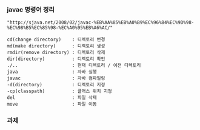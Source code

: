 ### javac 명령어 정리
    "http://sjava.net/2008/02/javac-%EB%AA%85%EB%A0%B9%EC%96%B4%EC%9D%98-%EC%98%B5%EC%85%98-%EC%A0%95%EB%A6%AC/"

    cd(change directory)    : 디렉토리 변경
    md(make directory)      : 디렉토리 생성    
    rmdir(remove directory) : 디렉토리 삭제
    dir(directory)          : 디렉토리 확인
    ./..                    : 현재 디렉토리 / 이전 디렉토리
    java                    : 자바 실행
    javac                   : 자바 컴파일링
    -d(directory)           : 디렉토리 지정
    -cp(classpath)          : 클래스 위치 지정
    del                     : 파일 삭제
    move                    : 파일 이동    
    
### 과제
